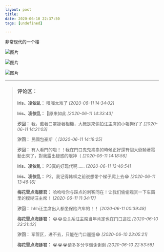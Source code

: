 ```yaml
---
layout: post
title: 
date: 2020-06-10 22:37:50
tags: [undefined]

---
```

非常现代的一个楼


![图片](./img/YnZvamxBaTlBYW80VUUzRVhDcTBmcnlDYVArNDZ2RGwycEJQUmlXQVdYOGpPVmpkZzBpN3hBPT0.jpg)

![图片](./img/YnZvamxBaTlBYW80VUUzRVhDcTBmaC8rdlBaUXhkaXhZTU11Snp6cWdNWjlGVWppeDhHSCtnPT0.jpg)

![图片](./img/YnZvamxBaTlBYW80VUUzRVhDcTBmckpBUzAwZkY0UmRPREZQdHRaWjJtRzlpSTJZUGVOTUNBPT0.jpg)


---
> ### 评论区：
>**Iris、凌依乱：** 噗嗤太难了  *[2020-06-11 14:34:02]*
>
>**Iris、凌依乱：** 🌿原来如此  *[2020-06-11 14:33:43]*
>
>**汐回：** 我，戴著口罩掛著相機，大概是來偷拍汪主席的小報狗仔了  *[2020-06-11 14:21:03]*
>
>**汐回：** 民國包豪斯（  *[2020-06-11 14:19:25]*
>
>**汐回：** 有人看門的啦！！我在門口鬼鬼祟祟的時候正好還有個大爺騎著電動出來了，對我露出疑惑的眼神（  *[2020-06-11 14:18:56]*
>
>**Iris、凌依乱：** P3真的好现代啊……  *[2020-06-11 13:46:54]*
>
>**Iris、凌依乱：** P2，我记得韩柳之前说想带个梯子爬上去😂  *[2020-06-11 13:46:16]*
>
>**梅花雪点海豚君：** 哈哈哈你与踩点的刺客同在！让我们偷偷观赏一下车窗里的模糊汪主席！  *[2020-06-11 11:34:17]*
>
>**汐回：** hhh汪主席出入都坐保险汽车的！！  *[2020-06-11 00:39:48]*
>
>**梅花雪点海豚君：** 😂😂没关系汪主席当年肯定也在门口遛过  *[2020-06-10 23:21:42]*
>
>**汐回：** 军管区，进不去，只能在门口遛遛😂  *[2020-06-10 23:05:21]*
>
>**梅花雪点海豚君：** 😭😭😭请多多分享谢谢谢谢  *[2020-06-10 22:53:56]*
>
>